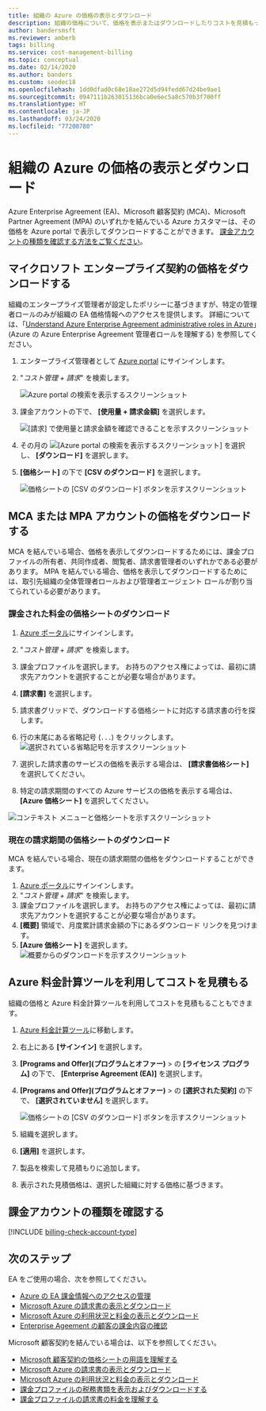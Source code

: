 ```yaml
---
title: 組織の Azure の価格の表示とダウンロード
description: 組織の価格について、価格を表示またはダウンロードしたりコストを見積もったりする方法について説明します。
author: bandersmsft
ms.reviewer: amberb
tags: billing
ms.service: cost-management-billing
ms.topic: conceptual
ms.date: 02/14/2020
ms.author: banders
ms.custom: seodec18
ms.openlocfilehash: 1dd0dfad0c68e18ae272d5d94fedd67d24be9ae1
ms.sourcegitcommit: 0947111b263015136bca0e6ec5a8c570b3f700ff
ms.translationtype: HT
ms.contentlocale: ja-JP
ms.lasthandoff: 03/24/2020
ms.locfileid: "77200780"
---
```

# <a name="view-and-download-your-organizations-azure-pricing"></a>組織の Azure の価格の表示とダウンロード

Azure Enterprise Agreement (EA)、Microsoft 顧客契約 (MCA)、Microsoft Partner Agreement (MPA) のいずれかを結んでいる Azure カスタマーは、その価格を Azure portal で表示してダウンロードすることができます。 [課金アカウントの種類を確認する方法をご覧ください](#check-your-billing-account-type)。

## <a name="download-pricing-for-an-enterprise-agreement"></a>マイクロソフト エンタープライズ契約の価格をダウンロードする

組織のエンタープライズ管理者が設定したポリシーに基づきますが、特定の管理者ロールのみが組織の EA 価格情報へのアクセスを提供します。 詳細については、「[Understand Azure Enterprise Agreement administrative roles in Azure](understand-ea-roles.md)」(Azure の Azure Enterprise Agreement 管理者ロールを理解する) を参照してください。

1. エンタープライズ管理者として [Azure portal](https://portal.azure.com/) にサインインします。
1. "*コスト管理 + 請求*" を検索します。

   ![Azure portal の検索を表示するスクリーンショット](./media/ea-pricing/portal-cm-billing-search.png)

1. 課金アカウントの下で、 **[使用量 + 請求金額]** を選択します。

   ![[請求] で使用量と請求金額を確認できることを示すスクリーンショット](./media/ea-pricing/ea-pricing-usage-charges-nav.png)

1. その月の ![[Azure portal の検索を表示するスクリーンショット]](./media/ea-pricing/download-icon.png) を選択し、 **[ダウンロード]** を選択します。

1. **[価格シート]** の下で **[CSV のダウンロード]** を選択します。

   ![価格シートの [CSV のダウンロード] ボタンを示すスクリーンショット](./media/ea-pricing/download-ea-price-sheet.png)

## <a name="download-pricing-for-an-mca-or-mpa-account"></a>MCA または MPA アカウントの価格をダウンロードする

MCA を結んでいる場合、価格を表示してダウンロードするためには、課金プロファイルの所有者、共同作成者、閲覧者、請求書管理者のいずれかである必要があります。 MPA を結んでいる場合、価格を表示してダウンロードするためには、取引先組織の全体管理者ロールおよび管理者エージェント ロールが割り当てられている必要があります。

### <a name="download-price-sheets-for-billed-charges"></a>課金された料金の価格シートのダウンロード

1. [Azure ポータル](https://portal.azure.com)にサインインします。
1. "*コスト管理 + 請求*" を検索します。
1. 課金プロファイルを選択します。 お持ちのアクセス権によっては、最初に請求先アカウントを選択することが必要な場合があります。
1. **[請求書]** を選択します。
1. 請求書グリッドで、ダウンロードする価格シートに対応する請求書の行を探します。
1. 行の末尾にある省略記号 (`...`) をクリックします。
![選択されている省略記号を示すスクリーンショット](./media/ea-pricing/billingprofile-invoicegrid-new.png)

1. 選択した請求書のサービスの価格を表示する場合は、 **[請求書価格シート]** を選択してください。
1. 特定の請求期間のすべての Azure サービスの価格を表示する場合は、 **[Azure 価格シート]** を選択してください。

![コンテキスト メニューと価格シートを示すスクリーンショット](./media/ea-pricing/contextmenu-pricesheet01.png)

### <a name="download-price-sheets-for-the-current-billing-period"></a>現在の請求期間の価格シートのダウンロード

MCA を結んでいる場合、現在の請求期間の価格をダウンロードすることができます。

1. [Azure ポータル](https://portal.azure.com)にサインインします。
1. "*コスト管理 + 請求*" を検索します。
1. 課金プロファイルを選択します。 お持ちのアクセス権によっては、最初に請求先アカウントを選択することが必要な場合があります。
1. **[概要]** 領域で、月度累計請求金額の下にあるダウンロード リンクを見つけます。
1. **[Azure 価格シート]** を選択します。
![概要からのダウンロードを示すスクリーンショット](./media/ea-pricing/open-pricing01.png)

## <a name="estimate-costs-with-the-azure-pricing-calculator"></a>Azure 料金計算ツールを利用してコストを見積もる

組織の価格と Azure 料金計算ツールを利用してコストを見積もることもできます。

1. [Azure 料金計算ツール](https://azure.microsoft.com/pricing/calculator)に移動します。
1. 右上にある **[サインイン]** を選択します。
1. **[Programs and Offer]\(プログラムとオファー\)**  >  の **[ライセンス プログラム]** の下で、 **[Enterprise Agreement (EA)]** を選択します。
1. **[Programs and Offer]\(プログラムとオファー\)**  >  の **[選択された契約]** の下で、 **[選択されていません]** を選択します。

    ![価格シートの [CSV のダウンロード] ボタンを示すスクリーンショット](./media/ea-pricing/ea-pricing-calculator-estimate.png)

1. 組織を選択します。
1. **[適用]** を選択します。
1. 製品を検索して見積もりに追加します。
1. 表示された見積価格は、選択した組織に対する価格に基づきます。

## <a name="check-your-billing-account-type"></a>課金アカウントの種類を確認する
[!INCLUDE [billing-check-account-type](../../../includes/billing-check-account-type.md)]

## <a name="next-steps"></a>次のステップ

EA をご使用の場合、次を参照してください。

- [Azure の EA 課金情報へのアクセスの管理](manage-billing-access.md)
- [Microsoft Azure の請求書の表示とダウンロード](../understand/download-azure-invoice.md)
- [Microsoft Azure の利用状況と料金の表示とダウンロード](../understand/download-azure-daily-usage.md)
- [Enterprise Ageement の顧客の課金内容の確認](../understand/review-enterprise-agreement-bill.md)

Microsoft 顧客契約を結んでいる場合は、以下を参照してください。

- [Microsoft 顧客契約の価格シートの用語を理解する](mca-understand-pricesheet.md)
- [Microsoft Azure の請求書の表示とダウンロード](../understand/download-azure-invoice.md)
- [Microsoft Azure の利用状況と料金の表示とダウンロード](../understand/download-azure-daily-usage.md)
- [課金プロファイルの税務書類を表示およびダウンロードする](../understand/mca-download-tax-document.md)
- [課金プロファイルの請求書の料金を理解する](../understand/review-customer-agreement-bill.md)
